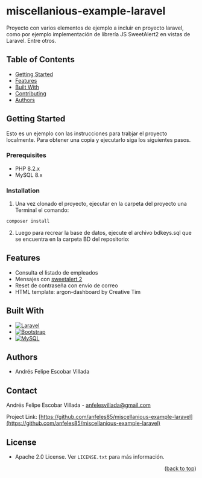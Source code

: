 <a id="readme-top"></a>
# miscellanious-example-laravel


Proyecto con varios elementos de ejemplo a incluir en proyecto laravel, como por ejemplo implementación de librería JS SweetAlert2 en vistas de Laravel. Entre otros.

## Table of Contents

- [Getting Started](#getting-started)
- [Features](#features)
- [Built With](#built-with)
- [Contributing](#contributing)
- [Authors](#authors)

## Getting Started

Esto es un ejemplo con las instrucciones para trabjar el proyecto localmente. Para obtener una copia y ejecutarlo siga los siguientes pasos.

### Prerequisites

-   PHP 8.2.x
-   MySQL 8.x

### Installation

1. Una vez clonado el proyecto, ejecutar en la carpeta del proyecto una Terminal el comando:
  ```sh
  composer install
  ```

2. Luego para recrear la base de datos, ejecute el archivo bdkeys.sql que se encuentra en la carpeta BD del repositorio:
  


## Features

-   Consulta el listado de empleados
-   Mensajes con [sweetalert 2][sweetalert2-url]
-	Reset de contraseña con envío de correo
-   HTML template: argon-dashboard by Creative Tim

## Built With

* [![Laravel][Laravel.com]][Laravel-url]
* [![Bootstrap][Bootstrap.com]][Bootstrap-url]
* [![MySQL][MySQL.com]][MySQL-url]


## Authors

-   Andrés Felipe Escobar Villada

## Contact

Andrés Felipe Escobar Villada - anfelesvillada@gmail.com

Project Link: [https://github.com/anfeles85/miscellanious-example-laravel](https://github.com/anfeles85/miscellanious-example-laravel)

## License

-   Apache 2.0 License. Ver `LICENSE.txt` para más información.

<p align="right">(<a href="#readme-top">back to top</a>)</p>

<!-- MARKDOWN LINKS & IMAGES -->
[contributors-url]: https://github.com/anfeles85/miscellanious-example-laravel/graphs/contributors
[Laravel.com]: https://img.shields.io/badge/Laravel-FF2D20?style=for-the-badge&logo=laravel&logoColor=white
[Laravel-url]: https://laravel.com
[Bootstrap.com]: https://img.shields.io/badge/Bootstrap-563D7C?style=for-the-badge&logo=bootstrap&logoColor=white
[Bootstrap-url]: https://getbootstrap.com
[sweetalert2-url]: https://sweetalert2.github.io/
[MySQL-url]: https://www.mysql.com/
[MySQL.com]: https://img.shields.io/badge/MySQL-4479A1?style=for-the-badge&logo=mysql&logoColor=white

